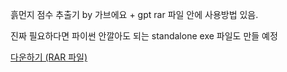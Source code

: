흙먼지 점수 추출기 by 가브에요 + gpt
rar 파일 안에 사용방법 있음.

진짜 필요하다면 파이썬 안깔아도 되는 standalone exe 파일도 만들 예정



[다운하기 (RAR 파일)](https://github.com/Gbdyg11/DustExtractor/raw/main/%ED%9D%99%EB%A8%BC%EC%A7%80%20%EC%A0%90%EC%88%98%20%EC%B6%94%EC%B6%9C%EA%B8%B0.rar)
